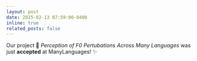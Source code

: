 ```yaml
---
layout: post
date: 2025-02-13 07:59:00-0400
inline: true
related_posts: false
---
```


Our project :gem: _Perception of F0 Pertubations Across Many Languages_ was just **accepted** at ManyLanguages! :sparkles:
